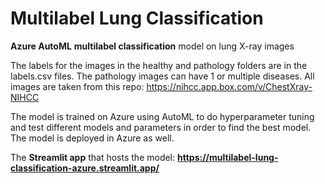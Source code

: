 # Multilabel Lung Classification

__Azure AutoML__ __multilabel classification__ model on lung X-ray images

The labels for the images in the healthy and pathology folders are in the labels.csv files. The pathology images can have 1 or multiple diseases. 
All images are taken from this repo: https://nihcc.app.box.com/v/ChestXray-NIHCC

The model is trained on Azure using AutoML to do hyperparameter tuning and test different models and parameters in order to find the best model. The model is
deployed in Azure as well.

The __Streamlit app__ that hosts the model: __https://multilabel-lung-classification-azure.streamlit.app/__
